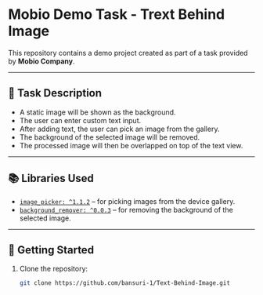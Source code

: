 # Mobio Demo Task - Trext Behind Image

This repository contains a demo project created as part of a task provided by **Mobio Company**.

---

## 📌 Task Description
- A static image will be shown as the background.  
- The user can enter custom text input.  
- After adding text, the user can pick an image from the gallery.  
- The background of the selected image will be removed.  
- The processed image will then be overlapped on top of the text view.

---

## 📚 Libraries Used
- [`image_picker: ^1.1.2`](https://pub.dev/packages/image_picker) – for picking images from the device gallery.  
- [`background_remover: ^0.0.3`](https://pub.dev/packages/background_remover) – for removing the background of the selected image.  

---

## 🚀 Getting Started
1. Clone the repository:
   ```bash
   git clone https://github.com/bansuri-1/Text-Behind-Image.git
